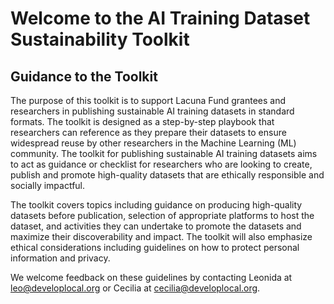 # Welcome to the AI Training Dataset Sustainability Toolkit
## Guidance to the Toolkit

The purpose of this toolkit is to support Lacuna Fund grantees and researchers in publishing sustainable AI training datasets in standard formats. The toolkit is designed as a step-by-step playbook that researchers can reference as they prepare their datasets to ensure widespread reuse by other researchers in the Machine Learning (ML) community.  The toolkit for publishing sustainable AI training datasets aims to act as guidance or checklist for researchers who are looking to create, publish and promote high-quality datasets that are ethically responsible and socially impactful.

The toolkit covers topics including guidance on producing high-quality datasets before publication, selection of appropriate platforms to host the dataset, and activities they can undertake to promote the datasets and maximize their discoverability and impact. The toolkit will also emphasize ethical considerations including guidelines on how to protect personal information and privacy.

We welcome feedback on these guidelines by contacting Leonida at [leo@developlocal.org](mailto:leo@developlocal.org)  or Cecilia at [cecilia@developlocal.org](mailto:cecilia@developlocal.org).